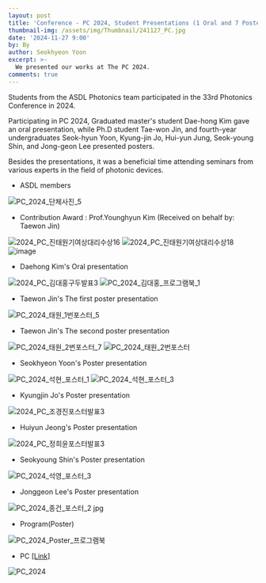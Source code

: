 ```yaml
---
layout: post
title: 'Conference - PC 2024, Student Presentations (1 Oral and 7 Poster)'
thumbnail-img: /assets/img/Thumbnail/241127_PC.jpg
date: '2024-11-27 9:00'
by: By
author: Seokhyeon Yoon
excerpt: >-
  We presented our works at The PC 2024.
comments: true
---
```

Students from the ASDL Photonics team participated in the 33rd Photonics Conference in 2024.

Participating in PC 2024, Graduated master's student Dae-hong Kim gave an oral presentation, while Ph.D student Tae-won Jin, and fourth-year undergraduates Seok-hyun Yoon, Kyung-jin Jo, Hui-yun Jung, Seok-young Shin, and Jong-geon Lee presented posters. 

Besides the presentations, it was a beneficial time attending seminars from various experts in the field of photonic devices.

- ASDL members

![PC_2024_단체사진_5](https://github.com/user-attachments/assets/effb7b44-ff07-4df4-9796-894a1dd73688)

- Contribution Award : Prof.Younghyun Kim (Received on behalf by: Taewon Jin)

![2024_PC_진태원기여상대리수상16](https://github.com/user-attachments/assets/e3605792-d59a-47b7-82f0-91e18b030557)
![2024_PC_진태원기여상대리수상18](https://github.com/user-attachments/assets/ff26faa6-7709-4cc6-bc0c-df0719b32a37)
![image](https://github.com/user-attachments/assets/30fdc35b-1e87-427d-864d-c805a72140f7)


- Daehong Kim's Oral presentation 

![2024_PC_김대홍구두발표3](https://github.com/user-attachments/assets/af602f94-85b1-4e0f-939e-4e01e7482707)
![PC_2024_김대홍_프로그램북_1](https://github.com/user-attachments/assets/eedcc93b-e3c8-478a-b2d1-a99c60735899)

- Taewon Jin's The first poster presentation 

![PC_2024_태원_1번포스터_5](https://github.com/user-attachments/assets/1ac3cbf9-e8e7-44c2-9e29-52bcb7c823d3)

- Taewon Jin's The second poster presentation

![PC_2024_태원_2번포스터_7](https://github.com/user-attachments/assets/3494a193-6887-460f-ad1c-26b594f44f94)
![PC_2024_태원_2번포스터](https://github.com/user-attachments/assets/a4470d92-e610-4730-b4b9-8288b603490e)

- Seokhyeon Yoon's Poster presentation 

![PC_2024_석현_포스터_1](https://github.com/user-attachments/assets/144b8f58-f0eb-42b5-8bfd-4df05ca1a1ef)
![PC_2024_석현_포스터_3](https://github.com/user-attachments/assets/3dc08468-3ab1-458c-ad41-cd1d4770f366)

- Kyungjin Jo's Poster presentation 

![2024_PC_조경진포스터발표3](https://github.com/user-attachments/assets/57065558-3d64-47e5-bc26-2f882121297b)

- Huiyun Jeong's Poster presentation 

![2024_PC_정희윤포스터발표3](https://github.com/user-attachments/assets/74687fd0-6182-4490-8f76-6421212dfe99)

- Seokyoung Shin's Poster presentation 

![PC_2024_석영_포스터_3](https://github.com/user-attachments/assets/8771fca5-328a-4652-870e-a27aeb7849a2)

- Jonggeon Lee's Poster presentation 

![PC_2024_종건_포스터_2 jpg](https://github.com/user-attachments/assets/9288ee30-e262-483f-9f3f-481bd66f0214)

- Program(Poster)

![PC_2024_Poster_프로그램북](https://github.com/user-attachments/assets/7bcc04c9-89f2-42c4-8a9d-f136a03bdeab)

- PC [[Link]](https://www.osk.or.kr/conference/event/content/content.php?_mid=2304,2313)

![PC_2024](https://github.com/user-attachments/assets/83e0844b-b47c-4b63-a482-2ef7f7bfcba9)



